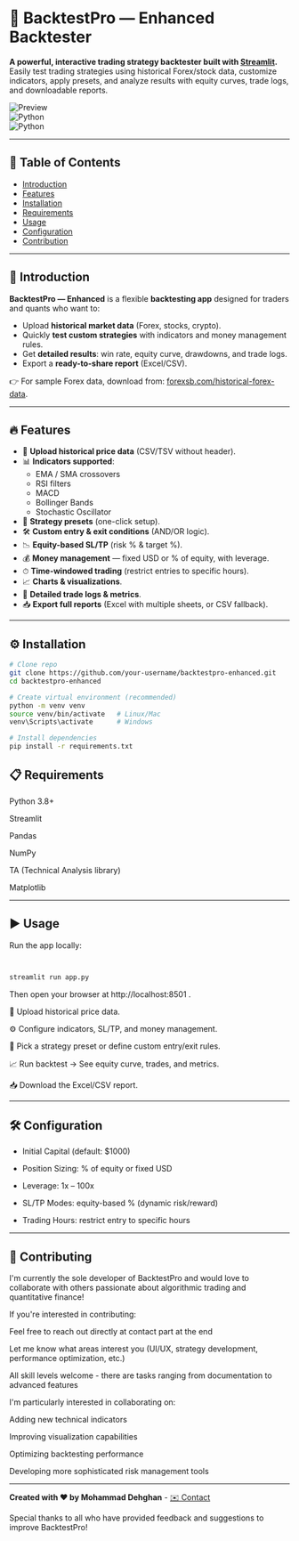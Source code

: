 # 🚀 BacktestPro — Enhanced Backtester  

**A powerful, interactive trading strategy backtester built with [Streamlit](https://streamlit.io/).**  
Easily test trading strategies using historical Forex/stock data, customize indicators, apply presets, and analyze results with equity curves, trade logs, and downloadable reports.  

![Preview](https://img.shields.io/badge/Streamlit-App-blue?logo=streamlit)  
![Python](https://img.shields.io/badge/Python-3.8+-green?logo=python)  
![Python](https://img.shields.io/badge/TA--Lib-0.4.0+-yellowgreen.svg)  

---

## 📑 Table of Contents
- [Introduction](#-introduction)  
- [Features](#-features)  
- [Installation](#-installation)  
- [Requirements](#-Requirements)
- [Usage](#-usage)  
- [Configuration](#-configuration)    
- [Contribution](#-contribution)  


---

## 🌟 Introduction  

**BacktestPro — Enhanced** is a flexible **backtesting app** designed for traders and quants who want to:  

- Upload **historical market data** (Forex, stocks, crypto).  
- Quickly **test custom strategies** with indicators and money management rules.  
- Get **detailed results**: win rate, equity curve, drawdowns, and trade logs.  
- Export a **ready-to-share report** (Excel/CSV).  

👉 For sample Forex data, download from: [forexsb.com/historical-forex-data](https://forexsb.com/historical-forex-data).  

---

## 🔥 Features  

- 📁 **Upload historical price data** (CSV/TSV without header).  
- 📊 **Indicators supported**:  
  - EMA / SMA crossovers  
  - RSI filters  
  - MACD  
  - Bollinger Bands  
  - Stochastic Oscillator  
- 🎯 **Strategy presets** (one-click setup).  
- 🛠 **Custom entry & exit conditions** (AND/OR logic).  
- 📉 **Equity-based SL/TP** (risk % & target %).  
- 💰 **Money management** — fixed USD or % of equity, with leverage.  
- ⏱ **Time-windowed trading** (restrict entries to specific hours).  
- 📈 **Charts & visualizations**.  
- 📝 **Detailed trade logs & metrics**.  
- 📥 **Export full reports** (Excel with multiple sheets, or CSV fallback).  

---

## ⚙️ Installation  

```bash
# Clone repo
git clone https://github.com/your-username/backtestpro-enhanced.git
cd backtestpro-enhanced

# Create virtual environment (recommended)
python -m venv venv
source venv/bin/activate   # Linux/Mac
venv\Scripts\activate      # Windows

# Install dependencies
pip install -r requirements.txt
```

## 📋 Requirements


Python 3.8+

Streamlit

Pandas

NumPy

TA (Technical Analysis library)

Matplotlib

---

## ▶️ Usage

Run the app locally:
```bash


streamlit run app.py

```
Then open your browser at http://localhost:8501
.

📁 Upload historical price data.

⚙️ Configure indicators, SL/TP, and money management.

🎯 Pick a strategy preset or define custom entry/exit rules.

📈 Run backtest → See equity curve, trades, and metrics.

📥 Download the Excel/CSV report.

---

## 🛠 Configuration

- Initial Capital (default: $1000)

- Position Sizing: % of equity or fixed USD

- Leverage: 1x – 100x

- SL/TP Modes: equity-based % (dynamic risk/reward)

- Trading Hours: restrict entry to specific hours
---

## 🤝 Contributing

I'm currently the sole developer of BacktestPro and would love to collaborate with others passionate about algorithmic trading and quantitative finance!

If you're interested in contributing:

Feel free to reach out directly at contact part at the end

Let me know what areas interest you (UI/UX, strategy development, performance optimization, etc.)

All skill levels welcome - there are tasks ranging from documentation to advanced features

I'm particularly interested in collaborating on:

Adding new technical indicators

Improving visualization capabilities

Optimizing backtesting performance

Developing more sophisticated risk management tools

---

**Created with ❤️ by Mohammad Dehghan** - [✉️ Contact](mailto:mohammad.dehghan8484@gmail.com)

Special thanks to all who have provided feedback and suggestions to improve BacktestPro!
